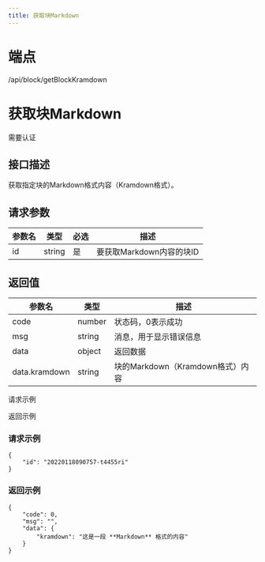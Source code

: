 ```yaml
---
title: 获取块Markdown
---
```

# 端点

/api/block/getBlockKramdown

# 获取块Markdown

需要认证

## 接口描述

获取指定块的Markdown格式内容（Kramdown格式）。

## 请求参数

| 参数名 | 类型 | 必选 | 描述 |
| --- | --- | --- | --- |
| id | string | 是 | 要获取Markdown内容的块ID |

## 返回值

| 参数名 | 类型 | 描述 |
| --- | --- | --- |
| code | number | 状态码，0表示成功 |
| msg | string | 消息，用于显示错误信息 |
| data | object | 返回数据 |
| data.kramdown | string | 块的Markdown（Kramdown格式）内容 |

请求示例

返回示例

### 请求示例

```
{
    "id": "20220118090757-t4455ri"
}
```

### 返回示例

```
{
    "code": 0,
    "msg": "",
    "data": {
        "kramdown": "这是一段 **Markdown** 格式的内容"
    }
}
```

